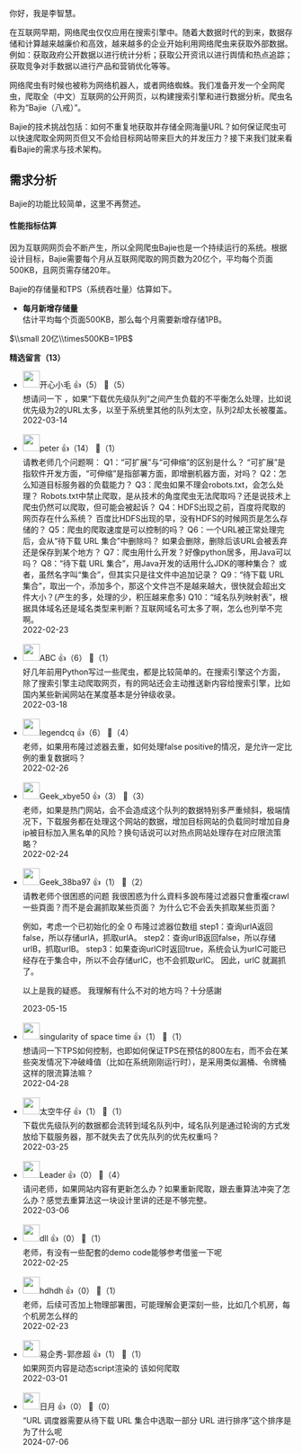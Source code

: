 你好，我是李智慧。

在互联网早期，网络爬虫仅仅应用在搜索引擎中。随着大数据时代的到来，数据存储和计算越来越廉价和高效，越来越多的企业开始利用网络爬虫来获取外部数据。例如：获取政府公开数据以进行统计分析；获取公开资讯以进行舆情和热点追踪；获取竞争对手数据以进行产品和营销优化等等。

网络爬虫有时候也被称为网络机器人，或者网络蜘蛛。我们准备开发一个全网爬虫，爬取全（中文）互联网的公开网页，以构建搜索引擎和进行数据分析。爬虫名称为“Bajie（八戒）”。

Bajie的技术挑战包括：如何不重复地获取并存储全网海量URL？如何保证爬虫可以快速爬取全网网页但又不会给目标网站带来巨大的并发压力？接下来我们就来看看Bajie的需求与技术架构。

## 需求分析

Bajie的功能比较简单，这里不再赘述。

#### 性能指标估算

因为互联网网页会不断产生，所以全网爬虫Bajie也是一个持续运行的系统。根据设计目标，Bajie需要每个月从互联网爬取的网页数为20亿个，平均每个页面500KB，且网页需存储20年。

Bajie的存储量和TPS（系统吞吐量）估算如下。

- **每月新增存储量**  
  估计平均每个页面500KB，那么每个月需要新增存储1PB。

$\\small 20亿\\times500KB=1PB$
<div><strong>精选留言（13）</strong></div><ul>
<li><img src="" width="30px"><span>开心小毛</span> 👍（5） 💬（5）<div>想请问一下 ，如果“下载优先级队列”之间产生负载的不平衡怎么处理，比如说优先级为2的URL太多，以至于系统里其他的队列太空，队列2却太长被覆盖。</div>2022-03-14</li><br/><li><img src="https://static001.geekbang.org/account/avatar/00/10/25/87/f3a69d1b.jpg" width="30px"><span>peter</span> 👍（14） 💬（1）<div>请教老师几个问题啊：
Q1：“可扩展”与“可伸缩”的区别是什么？
“可扩展”是指软件开发方面，“可伸缩”是指部署方面，即增删机器方面，对吗？
Q2：怎么知道目标服务器的负载能力？
Q3：爬虫如果不理会robots.txt，会怎么处理？
   Robots.txt中禁止爬取，是从技术的角度爬虫无法爬取吗？还是说技术上爬虫仍然可以爬取，但可能会被起诉？
Q4：HDFS出现之前，百度将爬取的网页存在什么系统？
   百度比HDFS出现的早，没有HDFS的时候网页是怎么存储的？
Q5：爬虫的爬取速度是可以控制的吗？
Q6：一个URL被正常处理完后，会从“待下载 URL 集合”中删除吗？
   如果会删除，删除后该URL会被丢弃还是保存到某个地方？
Q7：爬虫用什么开发？好像python居多，用Java可以吗？
Q8：“待下载 URL 集合”，用Java开发的话用什么JDK的哪种集合？
或者，虽然名字叫“集合”，但其实只是往文件中追加记录？
Q9：“待下载 URL 集合”，取出一个，添加多个，那这个文件岂不是越来越大，很快就会超出文件大小？(产生的多，处理的少，积压越来愈多)
Q10：“域名队列映射表”，根据具体域名还是域名类型来判断？互联网域名可太多了啊，怎么也列举不完啊。</div>2022-02-23</li><br/><li><img src="https://static001.geekbang.org/account/avatar/00/10/18/ee/a1ed60d1.jpg" width="30px"><span>ABC</span> 👍（6） 💬（1）<div>好几年前用Python写过一些爬虫，都是比较简单的。在搜索引擎这个方面，除了搜索引擎主动爬取网页，有的网站还会主动推送新内容给搜索引擎，比如国内某些新闻网站在某度基本是分钟级收录。</div>2022-03-18</li><br/><li><img src="https://wx.qlogo.cn/mmopen/vi_32/7F7TZwdDKVvlbGTqoH5y1h0c7DrzWVGsOia7xiaR4lxYGLyQiaaLNuFFib3aicm3xtwJA94PEKyrMj5ekglmbDzR9GQ/132" width="30px"><span>legendcq</span> 👍（6） 💬（4）<div>老师，如果用布隆过滤器去重，如何处理false positive的情况，是允许一定比例的重复数据吗？</div>2022-02-26</li><br/><li><img src="" width="30px"><span>Geek_xbye50</span> 👍（3） 💬（3）<div>老师，如果是热门网站，会不会造成这个队列的数据特别多严重倾斜，极端情况下，下载服务都在处理这个网站的数据，增加目标网站的负载同时增加自身ip被目标加入黑名单的风险？换句话说可以对热点网站处理存在对应限流策略？</div>2022-02-24</li><br/><li><img src="" width="30px"><span>Geek_38ba97</span> 👍（1） 💬（2）<div>请教老师个很困惑的问题
我很困惑为什么資料多說布隆过滤器只會重複crawl一些頁面？而不是会漏抓取某些页面？
为什么它不会丢失抓取某些页面？

例如，考虑一个已初始化的全 0 布隆过滤器位数组
step1：查询urlA返回false，所以存储urlA，抓取urlA。
step2：查询urlB返回false，所以存储urlB，抓取urlB。
step3：如果查询urlC时返回true，系统会认为urlC可能已经存在于集合中，所以不会存储urlC，也不会抓取urlC。 因此，urlC 就漏抓了。

以上是我的疑惑。 我理解有什么不对的地方吗？十分感謝</div>2023-05-15</li><br/><li><img src="https://static001.geekbang.org/account/avatar/00/2a/f9/73/01eafd3c.jpg" width="30px"><span>singularity of space time</span> 👍（1） 💬（1）<div>想请问一下TPS如何控制，也即如何保证TPS在预估的800左右，而不会在某些突发情况下冲破峰值（比如在系统刚刚运行时），是采用类似漏桶、令牌桶这样的限流算法嘛？</div>2022-04-28</li><br/><li><img src="https://static001.geekbang.org/account/avatar/00/12/ba/66/7d9f45e7.jpg" width="30px"><span>太空牛仔</span> 👍（1） 💬（1）<div>下载优先级队列的数据都会流转到域名队列中，域名队列是通过轮询的方式发放给下载服务器，那不就失去了优先队列的优先权重吗？</div>2022-03-25</li><br/><li><img src="https://static001.geekbang.org/account/avatar/00/29/f1/fd/003cf398.jpg" width="30px"><span>Leader</span> 👍（0） 💬（4）<div>请问老师，如果网站内容有更新怎么办？如果重新爬取，跟去重算法冲突了怎么办？感觉去重算法这一块设计里讲的还是不够完整。</div>2022-03-06</li><br/><li><img src="https://static001.geekbang.org/account/avatar/00/13/4b/11/d7e08b5b.jpg" width="30px"><span>dll</span> 👍（0） 💬（1）<div>老师，有没有一些配套的demo code能够参考借鉴一下呢</div>2022-02-25</li><br/><li><img src="https://static001.geekbang.org/account/avatar/00/0f/fa/80/246eadec.jpg" width="30px"><span>hdhdh</span> 👍（0） 💬（1）<div>老师，后续可否加上物理部署图，可能理解会更深刻一些，比如几个机房，每个机房怎么样的</div>2022-02-23</li><br/><li><img src="https://static001.geekbang.org/account/avatar/00/23/c2/5c/791d0f5e.jpg" width="30px"><span>易企秀-郭彦超</span> 👍（1） 💬（1）<div>如果网页内容是动态script渲染的 该如何爬取</div>2022-03-01</li><br/><li><img src="https://static001.geekbang.org/account/avatar/00/18/93/e2/1bde89e8.jpg" width="30px"><span>日月</span> 👍（0） 💬（0）<div>“URL 调度器需要从待下载 URL 集合中选取一部分 URL 进行排序”这个排序是为了什么呢</div>2024-07-06</li><br/>
</ul>